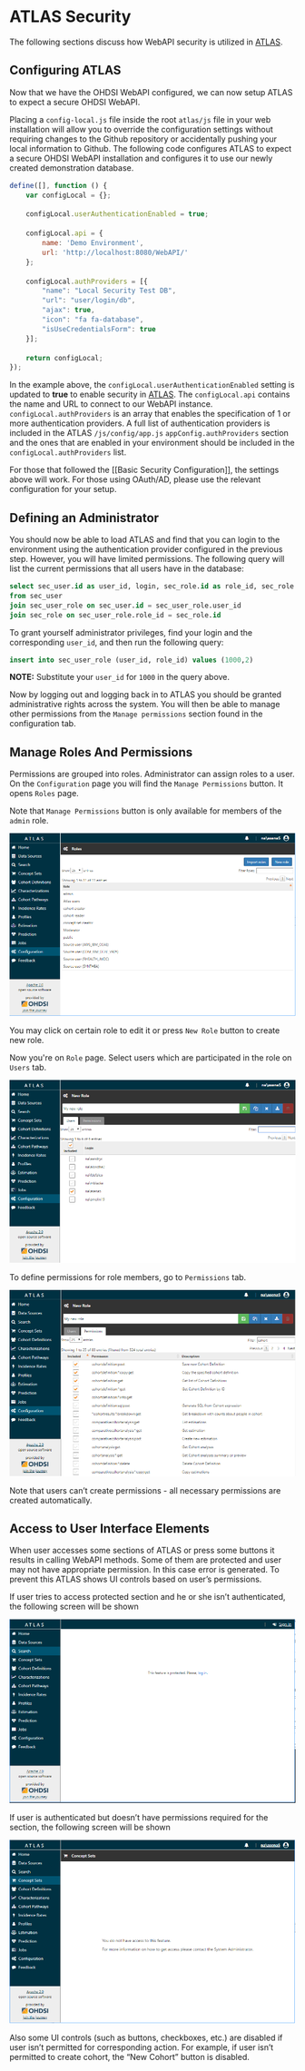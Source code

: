 # ATLAS Security

The following sections discuss how WebAPI security is utilized in [ATLAS](https://github.com/OHDSI/Atlas). 

## Configuring ATLAS

Now that we have the OHDSI WebAPI configured, we can now setup ATLAS to expect a secure OHDSI WebAPI. 

Placing a `config-local.js` file inside the root `atlas/js` file in your web installation will allow you to override the configuration settings without requiring changes to the Github repository or accidentally pushing your local information to Github.  The following code configures ATLAS to expect a secure OHDSI WebAPI installation and configures it to use our newly created demonstration database.

```javascript
define([], function () {
	var configLocal = {};

	configLocal.userAuthenticationEnabled = true;

	configLocal.api = {
		name: 'Demo Environment',
		url: 'http://localhost:8080/WebAPI/'
	};

	configLocal.authProviders = [{
		"name": "Local Security Test DB",
		"url": "user/login/db",
		"ajax": true,
		"icon": "fa fa-database",
		"isUseCredentialsForm": true
	}];

	return configLocal;
});
```

In the example above, the `configLocal.userAuthenticationEnabled` setting is updated to **true** to enable security in [ATLAS](https://github.com/OHDSI/Atlas). The `configLocal.api` contains the name and URL to connect to our WebAPI instance. `configLocal.authProviders` is an array that enables the specification of 1 or more authentication providers. A full list of authentication providers is included in the ATLAS `/js/config/app.js` `appConfig.authProviders` section and the ones that are enabled in your environment should be included in the `configLocal.authProviders` list.

For those that followed the [[Basic Security Configuration]], the settings above will work. For those using OAuth/AD, please use the relevant configuration for your setup.

## Defining an Administrator
You should now be able to load ATLAS and find that you can login to the environment using the authentication provider configured in the previous step.  However, you will have limited permissions.  The following query will list the current permissions that all users have in the database:

```sql
select sec_user.id as user_id, login, sec_role.id as role_id, sec_role.name as role_name
from sec_user
join sec_user_role on sec_user.id = sec_user_role.user_id
join sec_role on sec_user_role.role_id = sec_role.id
```
To grant yourself administrator privileges, find your login and the corresponding `user_id`, and then run the following query:

```sql
insert into sec_user_role (user_id, role_id) values (1000,2)
```

**NOTE:** Substitute your `user_id` for `1000` in the query above.

Now by logging out and logging back in to ATLAS you should be granted administrative rights across the system.  You will then be able to manage other permissions from the `Manage permissions` section found in the configuration tab.

## Manage Roles And Permissions

Permissions are grouped into roles. Administrator can assign roles to a user. On the `Configuration` page you will find the `Manage Permissions` button. It opens `Roles` page. 

Note that `Manage Permissions` button is only available for members of the `admin` role.

<img src="images/atlas/roles.png">

You may click on certain role to edit it or press `New Role` button to create new role. 

Now you're on `Role` page. Select users which are participated in the role on `Users` tab.

<img src="images/atlas/role-users.png">

To define permissions for role members, go to `Permissions` tab.

<img src="images/atlas/role-permissions.png">

Note that users can’t create permissions - all necessary permissions are created automatically.

## Access to User Interface Elements

When user accesses some sections of ATLAS or press some buttons it results in calling WebAPI methods. Some of them are protected and user may not have appropriate permission. In this case error is generated. To prevent this ATLAS shows UI controls based on user’s permissions.

If user tries to access protected section and he or she isn’t authenticated, the following screen will be shown

<img src="images/atlas/notauthenticated.png">

If user is authenticated but doesn’t have permissions required for the section, the following screen will be shown

<img src="images/atlas/notauthorized.png">

Also some UI controls (such as buttons, checkboxes, etc.) are disabled if user isn’t permitted for corresponding action. For example, if user isn’t permitted to create cohort, the “New Cohort” button is disabled.

